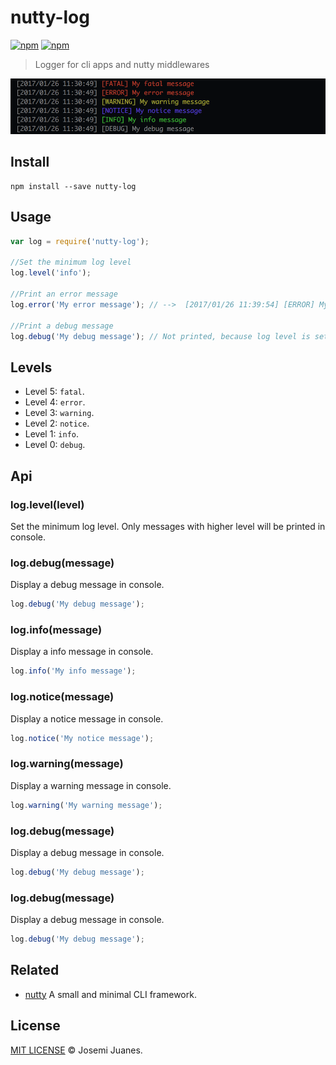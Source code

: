 # nutty-log

[![npm](https://img.shields.io/npm/v/nutty-log.svg?style=flat-square)](https://www.npmjs.com/package/nutty-log)
[![npm](https://img.shields.io/npm/dt/nutty-log.svg?style=flat-square)](https://www.npmjs.com/package/nutty-log)

> Logger for cli apps and nutty middlewares  

![Demo](https://raw.githubusercontent.com/nuttyjs/nutty-log/master/media/screenshot.png)

## Install

```
npm install --save nutty-log
```

## Usage

```javascript
var log = require('nutty-log');

//Set the minimum log level
log.level('info');

//Print an error message
log.error('My error message'); // -->  [2017/01/26 11:39:54] [ERROR] My error message

//Print a debug message
log.debug('My debug message'); // Not printed, because log level is set to info or higher.
```

## Levels

- Level 5: `fatal`.
- Level 4: `error`.
- Level 3: `warning`.
- Level 2: `notice`.
- Level 1: `info`.
- Level 0: `debug`.

## Api

### log.level(level)

Set the minimum log level. Only messages with higher level will be printed in console.

### log.debug(message)

Display a debug message in console.

```javascript
log.debug('My debug message');
```

### log.info(message)

Display a info message in console.

```javascript
log.info('My info message');
```

### log.notice(message)

Display a notice message in console.

```javascript
log.notice('My notice message');
```

### log.warning(message)

Display a warning message in console.

```javascript
log.warning('My warning message');
```

### log.debug(message)

Display a debug message in console.

```javascript
log.debug('My debug message');
```

### log.debug(message)

Display a debug message in console.

```javascript
log.debug('My debug message');
```

## Related

- [nutty](https://github.com/nuttyjs/nutty) A small and minimal CLI framework.

## License

[MIT LICENSE](./LICENSE) &copy; Josemi Juanes.
